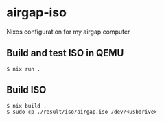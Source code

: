 # airgap-iso
Nixos configuration for my airgap computer

## Build and test ISO in QEMU

```console
$ nix run .
```

## Build ISO

```console
$ nix build .
$ sudo cp ./result/iso/airgap.iso /dev/<usbdrive>
```


